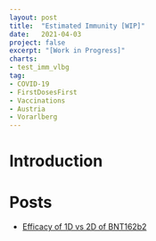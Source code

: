 ```yaml
---
layout: post
title:  "Estimated Immunity [WIP]"
date:   2021-04-03
project: false
excerpt: "[Work in Progress]"
charts:
- test_imm_vlbg
tag:
- COVID-19
- FirstDosesFirst
- Vaccinations
- Austria
- Vorarlberg
---
```


<script type="text/javascript" src="https://cdn.jsdelivr.net/npm//vega@5"></script>
<script type="text/javascript" src="https://cdn.jsdelivr.net/npm//vega-lite@4.8.1"></script>
<script type="text/javascript" src="https://cdn.jsdelivr.net/npm//vega-embed@6"></script>

# Introduction


<div id="test_imm_vlbg"></div>


# Posts

- [Efficacy of 1D vs 2D of BNT162b2](2021-04-01-efficacy-1d-2d.md)
